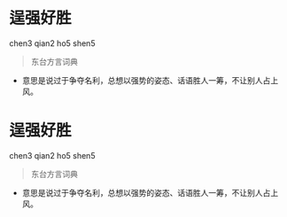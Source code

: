 # 逞强好胜
chen3 qian2 ho5 shen5
> 东台方言词典
- 意思是说过于争夺名利，总想以强势的姿态、话语胜人一筹，不让别人占上风。

# 逞强好胜
chen3 qian2 ho5 shen5
> 东台方言词典
- 意思是说过于争夺名利，总想以强势的姿态、话语胜人一筹，不让别人占上风。
